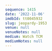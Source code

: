 ```yaml
---
sequence: 1415
date: '2022-11-06'
imdbId: tt0045932
slug: jeopardy-1953
venue: null
venueNotes: null
medium: Watch TCM
mediumNotes: null
---
```


